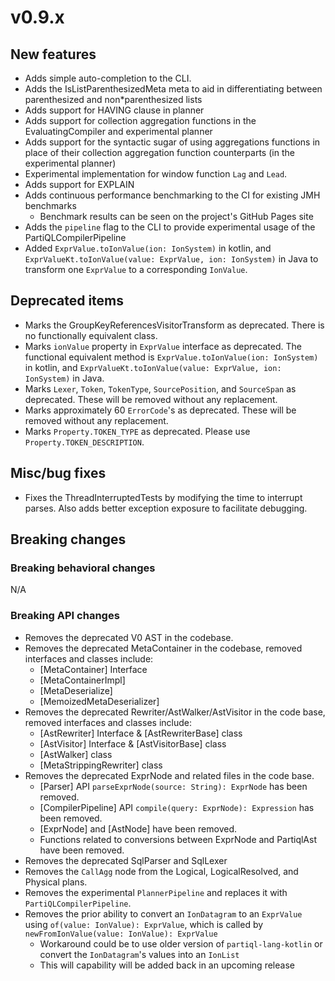 # v0.9.x

## New features
* Adds simple auto-completion to the CLI.
* Adds the IsListParenthesizedMeta meta to aid in differentiating between parenthesized and non*parenthesized lists
* Adds support for HAVING clause in planner
* Adds support for collection aggregation functions in the EvaluatingCompiler and experimental planner
* Adds support for the syntactic sugar of using aggregations functions in place of their collection aggregation function
  counterparts (in the experimental planner)
* Experimental implementation for window function `Lag` and `Lead`.
* Adds support for EXPLAIN
* Adds continuous performance benchmarking to the CI for existing JMH benchmarks
    * Benchmark results can be seen on the project's GitHub Pages site
* Adds the `pipeline` flag to the CLI to provide experimental usage of the PartiQLCompilerPipeline
* Added `ExprValue.toIonValue(ion: IonSystem)` in kotlin, and `ExprValueKt.toIonValue(value: ExprValue, ion: IonSystem)` in Java to transform one `ExprValue` to a corresponding `IonValue`.

## Deprecated items
* Marks the GroupKeyReferencesVisitorTransform as deprecated. There is no functionally equivalent class.
* Marks `ionValue` property in `ExprValue` interface as deprecated. The functional equivalent method is `ExprValue.toIonValue(ion: IonSystem)` in kotlin, and `ExprValueKt.toIonValue(value: ExprValue, ion: IonSystem)` in Java.
* Marks `Lexer`, `Token`, `TokenType`, `SourcePosition`, and `SourceSpan` as deprecated. These will be removed without
  any replacement.
* Marks approximately 60 `ErrorCode`'s as deprecated. These will be removed without any replacement.
* Marks `Property.TOKEN_TYPE` as deprecated. Please use `Property.TOKEN_DESCRIPTION`.

## Misc/bug fixes
* Fixes the ThreadInterruptedTests by modifying the time to interrupt parses. Also adds better exception exposure to
  facilitate debugging.

## Breaking changes

### Breaking behavioral changes

N/A

### Breaking API changes
* Removes the deprecated V0 AST in the codebase.
* Removes the deprecated MetaContainer in the codebase, removed interfaces and classes include:
    * [MetaContainer] Interface
    * [MetaContainerImpl]
    * [MetaDeserialize]
    * [MemoizedMetaDeserializer]
* Removes the deprecated Rewriter/AstWalker/AstVisitor in the code base, removed interfaces and classes include:
    * [AstRewriter] Interface & [AstRewriterBase] class
    * [AstVisitor] Interface & [AstVisitorBase] class
    * [AstWalker] class
    * [MetaStrippingRewriter] class
* Removes the deprecated ExprNode and related files in the code base.
    * [Parser] API `parseExprNode(source: String): ExprNode` has been removed.
    * [CompilerPipeline] API `compile(query: ExprNode): Expression` has been removed.
    * [ExprNode] and [AstNode] have been removed.
    * Functions related to conversions between ExprNode and PartiqlAst have been removed.
* Removes the deprecated SqlParser and SqlLexer
* Removes the `CallAgg` node from the Logical, LogicalResolved, and Physical plans.
* Removes the experimental `PlannerPipeline` and replaces it with `PartiQLCompilerPipeline`.
* Removes the prior ability to convert an `IonDatagram` to an `ExprValue` using `of(value: IonValue): ExprValue`, which is called by `newFromIonValue(value: IonValue): ExprValue`
  * Workaround could be to use older version of `partiql-lang-kotlin` or convert the `IonDatagram`'s values into an `IonList`
  * This will capability will be added back in an upcoming release
